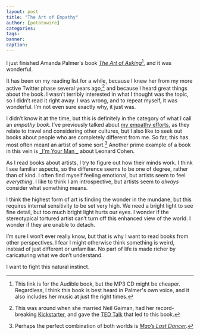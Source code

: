 ```yaml
---
layout: post
title: "The Art of Empathy"
author: [potatowire]
categories: 
tags: 
banner: 
caption:
---
```


I just finished Amanda Palmer's book [_The Art of Asking_][1][^1], and it was wonderful.

It has been on my reading list for a while, because I knew her from my more active Twitter phase several years ago,[^2] and because I heard great things about the book. I wasn’t terribly interested in what I thought was the topic, so I didn’t read it right away. I was wrong, and to repeat myself, it was wonderful. I’m not even sure exactly why, it just was.

I didn’t know it at the time, but this is definitely in the category of what I call an _empathy book_. I’ve previously talked about [my empathy efforts][4], as they relate to travel and considering other cultures, but I also like to seek out books about people who are completely different from me. So far, this has most often meant an artist of some sort.[^3] Another prime example of a book in this vein is [_I'm Your Man _][6] about Leonard Cohen.

As I read books about artists, I try to figure out how their minds work. I think I see familiar aspects, so the difference seems to be one of degree, rather than of kind. I often find myself feeling emotional, but artists seem to feel _everything_. I like to think I am introspective, but artists seem to _always_ consider what something means. 

I think the highest form of art is finding the wonder in the mundane, but this requires internal sensitivity to be set very high. We need a bright light to see fine detail, but too much bright light hurts our eyes. I wonder if the stereotypical tortured artist can’t turn off this enhanced view of the world. I wonder if they are unable to detach. 

I’m sure I won’t ever really know, but that is why I want to read books from other perspectives. I fear I might otherwise think something is weird, instead of just different or unfamiliar. No part of life is made richer by caricaturing what we don’t understand.

I want to fight this natural instinct.

[^1]:	This link is for the Audible book, but the MP3 CD might be cheaper. Regardless, I think this book is best heard in Palmer's own voice, and it also includes her music at just the right times.

[^2]:	This was around when she married Neil Gaiman, had her record-breaking [Kickstarter][2], and gave the [TED Talk][3] that led to this book.

[^3]:	Perhaps the perfect combination of both worlds is [*Mao’s Last Dancer*][5].

[1]:	http://amzn.to/2gc4fuu
[2]:	https://www.forbes.com/sites/zackomalleygreenburg/2015/04/16/amanda-palmer-uncut-the-kickstarter-queen-on-spotify-patreon-and-taylor-swift/
[3]:	https://www.ted.com/talks/amanda_palmer_the_art_of_asking
[4]:	https://with.thegra.in/narrative-power
[5]:	https://www.amazon.com/Maos-Last-Dancer-Movie-Tie-ebook/dp/B003XMWT6A/?tag=potatowire-20
[6]:	http://amzn.to/2xydFmR